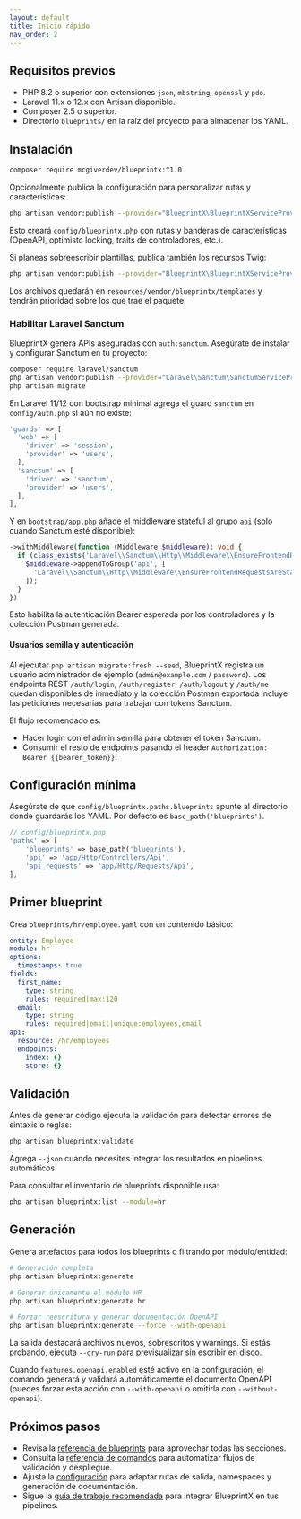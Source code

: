 ```yaml
---
layout: default
title: Inicio rápido
nav_order: 2
---
```


## Requisitos previos

- PHP 8.2 o superior con extensiones `json`, `mbstring`, `openssl` y `pdo`.
- Laravel 11.x o 12.x con Artisan disponible.
- Composer 2.5 o superior.
- Directorio `blueprints/` en la raíz del proyecto para almacenar los YAML.

## Instalación

```bash
composer require mcgiverdev/blueprintx:^1.0
```

Opcionalmente publica la configuración para personalizar rutas y características:

```bash
php artisan vendor:publish --provider="BlueprintX\BlueprintXServiceProvider" --tag=blueprintx-config
```

Esto creará `config/blueprintx.php` con rutas y banderas de características (OpenAPI, optimistc locking, traits de controladores, etc.).

Si planeas sobreescribir plantillas, publica también los recursos Twig:

```bash
php artisan vendor:publish --provider="BlueprintX\BlueprintXServiceProvider" --tag=blueprintx-templates
```

Los archivos quedarán en `resources/vendor/blueprintx/templates` y tendrán prioridad sobre los que trae el paquete.

### Habilitar Laravel Sanctum

BlueprintX genera APIs aseguradas con `auth:sanctum`. Asegúrate de instalar y configurar Sanctum en tu proyecto:

```bash
composer require laravel/sanctum
php artisan vendor:publish --provider="Laravel\Sanctum\SanctumServiceProvider"
php artisan migrate
```

En Laravel 11/12 con bootstrap minimal agrega el guard `sanctum` en `config/auth.php` si aún no existe:

```php
'guards' => [
  'web' => [
    'driver' => 'session',
    'provider' => 'users',
  ],
  'sanctum' => [
    'driver' => 'sanctum',
    'provider' => 'users',
  ],
],
```

Y en `bootstrap/app.php` añade el middleware stateful al grupo `api` (solo cuando Sanctum esté disponible):

```php
->withMiddleware(function (Middleware $middleware): void {
  if (class_exists('Laravel\\Sanctum\\Http\\Middleware\\EnsureFrontendRequestsAreStateful')) {
    $middleware->appendToGroup('api', [
      'Laravel\\Sanctum\\Http\\Middleware\\EnsureFrontendRequestsAreStateful',
    ]);
  }
})
```

Esto habilita la autenticación Bearer esperada por los controladores y la colección Postman generada.

#### Usuarios semilla y autenticación

Al ejecutar `php artisan migrate:fresh --seed`, BlueprintX registra un usuario administrador de ejemplo (`admin@example.com` / `password`).
Los endpoints REST `/auth/login`, `/auth/register`, `/auth/logout` y `/auth/me` quedan disponibles de inmediato y la colección Postman exportada incluye las peticiones necesarias para trabajar con tokens Sanctum.

El flujo recomendado es:
- Hacer login con el admin semilla para obtener el token Sanctum.
- Consumir el resto de endpoints pasando el header `Authorization: Bearer {{bearer_token}}`.

## Configuración mínima

Asegúrate de que `config/blueprintx.paths.blueprints` apunte al directorio donde guardarás los YAML. Por defecto es `base_path('blueprints')`.

```php
// config/blueprintx.php
'paths' => [
    'blueprints' => base_path('blueprints'),
    'api' => 'app/Http/Controllers/Api',
    'api_requests' => 'app/Http/Requests/Api',
],
```

## Primer blueprint

Crea `blueprints/hr/employee.yaml` con un contenido básico:

```yaml
entity: Employee
module: hr
options:
  timestamps: true
fields:
  first_name:
    type: string
    rules: required|max:120
  email:
    type: string
    rules: required|email|unique:employees,email
api:
  resource: /hr/employees
  endpoints:
    index: {}
    store: {}
```

## Validación

Antes de generar código ejecuta la validación para detectar errores de sintaxis o reglas:

```bash
php artisan blueprintx:validate
```

Agrega `--json` cuando necesites integrar los resultados en pipelines automáticos.

Para consultar el inventario de blueprints disponible usa:

```bash
php artisan blueprintx:list --module=hr
```

## Generación

Genera artefactos para todos los blueprints o filtrando por módulo/entidad:

```bash
# Generación completa
php artisan blueprintx:generate

# Generar únicamente el módulo HR
php artisan blueprintx:generate hr

# Forzar reescritura y generar documentación OpenAPI
php artisan blueprintx:generate --force --with-openapi
```

La salida destacará archivos nuevos, sobrescritos y warnings. Si estás probando, ejecuta `--dry-run` para previsualizar sin escribir en disco.

Cuando `features.openapi.enabled` esté activo en la configuración, el comando generará y validará automáticamente el documento OpenAPI (puedes forzar esta acción con `--with-openapi` o omitirla con `--without-openapi`).

## Próximos pasos

- Revisa la [referencia de blueprints](reference/blueprint-format.html) para aprovechar todas las secciones.
- Consulta la [referencia de comandos](reference/cli.html) para automatizar flujos de validación y despliegue.
- Ajusta la [configuración](reference/configuration.html) para adaptar rutas de salida, namespaces y generación de documentación.
- Sigue la [guía de trabajo recomendada](guides/workflow.html) para integrar BlueprintX en tus pipelines.
